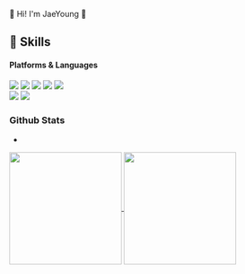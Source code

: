 🤞 Hi! I'm JaeYoung 🤞


<!--
**JJaeki/JJaeki** is a ✨ _special_ ✨ repository because its `README.md` (this file) appears on your GitHub profile.

Here are some ideas to get you started:

- 🔭 I’m currently working on ...
- 🌱 I’m currently learning ...
- 👯 I’m looking to collaborate on ...
- 🤔 I’m looking for help with ...
- 💬 Ask me about ...
- 📫 How to reach me: ...
- 😄 Pronouns: ...
- ⚡ Fun fact: ...

-->


💪 Skills 
-
#### Platforms & Languages

<div>
  <a><img src="https://img.shields.io/badge/Java-007396?style=flat-square&logo=Conda-Forge&logoColor=white"/></a>
  <a><img src="https://img.shields.io/badge/Spring-6DB33F?style=flat-square&logo=Spring&logoColor=white"/></a>
  <a><img src="https://img.shields.io/badge/JavaScript-F7DF1E?style=flat-square&logo=JavaScript&logoColor=white"/></a>
  <a><img src="https://img.shields.io/badge/Vue.js-4FC08D?style=flat-square&logo=Vue.js&logoColor=white"/></a>
  <a><img src="https://img.shields.io/badge/MySQL-4479A1?style=flat-square&logo=MySQL&logoColor=white"/></a>  
</div>

<div>
  <a><img src="http://mazassumnida.wtf/api/v2/generate_badge?boj=wodud9515"></a>
  <a><img src="http://mazandi.herokuapp.com/api?handle=wodud9515&theme=warm"/></a>
</div>

### Github Stats
-
<div>
  <a href="https://github.com/JJaeki/github-readme-stats">
    <img height=200 align="center" src="https://github-readme-stats.vercel.app/api?username=JJaeki" />
  </a>
  <a href="https://github.com/JJaeki/convoychat">
    <img height=200 align="center" src="https://github-readme-stats.vercel.app/api/top-langs?username=anuraghazra&layout=compact&langs_count=8&card_width=320" />
  </a>
</div>


